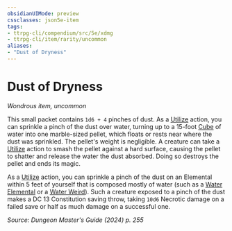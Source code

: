 ```yaml
---
obsidianUIMode: preview
cssclasses: json5e-item
tags:
- ttrpg-cli/compendium/src/5e/xdmg
- ttrpg-cli/item/rarity/uncommon
aliases: 
- "Dust of Dryness"
---
```

# Dust of Dryness
*Wondrous item, uncommon*  



This small packet contains `1d6 + 4` pinches of dust. As a [Utilize](3-Mechanics/CLI/rules/actions.md#Utilize) action, you can sprinkle a pinch of the dust over water, turning up to a 15-foot [Cube](3-Mechanics/CLI/rules/variant-rules/cube-area-of-effect-xphb.md) of water into one marble-sized pellet, which floats or rests near where the dust was sprinkled. The pellet's weight is negligible. A creature can take a [Utilize](3-Mechanics/CLI/rules/actions.md#Utilize) action to smash the pellet against a hard surface, causing the pellet to shatter and release the water the dust absorbed. Doing so destroys the pellet and ends its magic.

As a [Utilize](3-Mechanics/CLI/rules/actions.md#Utilize) action, you can sprinkle a pinch of the dust on an Elemental within 5 feet of yourself that is composed mostly of water (such as a [Water Elemental](3-Mechanics/CLI/bestiary/elemental/water-elemental-xmm.md) or a [Water Weird](3-Mechanics/CLI/bestiary/elemental/water-weird-xmm.md)). Such a creature exposed to a pinch of the dust makes a DC 13 Constitution saving throw, taking `10d6` Necrotic damage on a failed save or half as much damage on a successful one.

*Source: Dungeon Master's Guide (2024) p. 255*